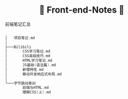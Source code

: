<h1 align="center"> 📗  Front-end-Notes 📘</h1>

前端笔记汇总

```cpp
.
│   项目笔记.md
│
├───Bilibili
│       CSS学习笔记.md
│       CSS高级技巧.md
│       HTML学习笔记.md
│       JS基础(语法篇).md
│       新增特性.md
│       移动开发响应式布局.md
│
└───字节跳动青训
        前端与HTML.md
        理解CSS(上).md
```
